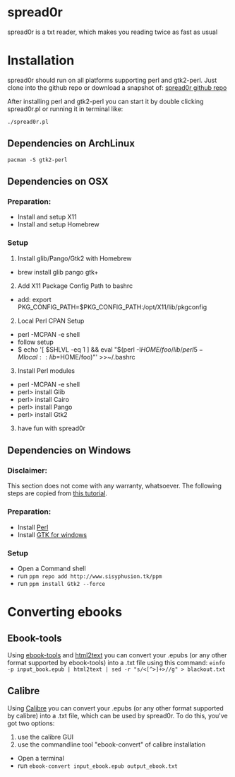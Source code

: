 spread0r
========

spread0r is a txt reader, which makes you reading twice as fast as usual


Installation
============

spread0r should run on all platforms supporting perl and gtk2-perl. 
Just clone into the github repo or download a snapshot of:
[spread0r github repo](https://github.com/xypiie/spread0r)

After installing perl and gtk2-perl you can start it by double clicking
spread0r.pl or running it in terminal like:

`./spread0r.pl`

Dependencies on ArchLinux
-------------------------
`pacman -S gtk2-perl`

Dependencies on OSX
-------------------
### Preparation:
  * Install and setup X11
  * Install and setup Homebrew

### Setup
1. Install glib/Pango/Gtk2 with Homebrew
  * brew install glib pango gtk+
2. Add X11 Package Config Path to bashrc
  * add: export PKG_CONFIG_PATH=$PKG_CONFIG_PATH:/opt/X11/lib/pkgconfig
2. Local Perl CPAN Setup
  * perl -MCPAN -e shell
  * follow setup
  * $ echo '[ $SHLVL -eq 1 ] && eval "$(perl -I$HOME/foo/lib/perl5 -Mlocal::lib=$HOME/foo)"' >>~/.bashrc
3. Install Perl modules
  * perl -MCPAN -e shell
  * perl> install Glib
  * perl> install Cairo
  * perl> install Pango
  * perl> install Gtk2
3. have fun with spread0r

Dependencies on Windows
-----------------------
### Disclaimer:
This section does not come with any warranty, whatsoever.
The following steps are copied from [this tutorial](http://foobaring.blogspot.de/2013/03/howto-install-gtk2-in-activeperl-in.html).

### Preparation:
  * Install [Perl](http://downloads.activestate.com/ActivePerl/releases/5.18.2.1801/)
  * Install [GTK for windows](http://downloads.sourceforge.net/gladewin32/gtk-2.8.20-win32-1.exe)

### Setup
  * Open a Command shell
  * run `ppm repo add http://www.sisyphusion.tk/ppm`
  * run `ppm install Gtk2 --force`


Converting ebooks
=================

Ebook-tools
-----------
Using [ebook-tools](http://sourceforge.net/projects/ebook-tools/) and
[html2text](http://www.mbayer.de/html2text) you can
convert your .epubs (or any other format supported by ebook-tools) into a .txt
file using this command:
`einfo -p input_book.epub | html2text | sed -r "s/<[^>]+>//g" > blackout.txt`

Calibre
-------
Using [Calibre](http://calibre-ebook.com/download) you can convert your .epubs
(or any other format supported by calibre) into a .txt file, which can be used
by spread0r.  To do this, you've got two options:
1. use the calibre GUI 
2. use the commandline tool "ebook-convert" of calibre installation
  * Open a terminal
  * run `ebook-convert input_ebook.epub output_ebook.txt`

